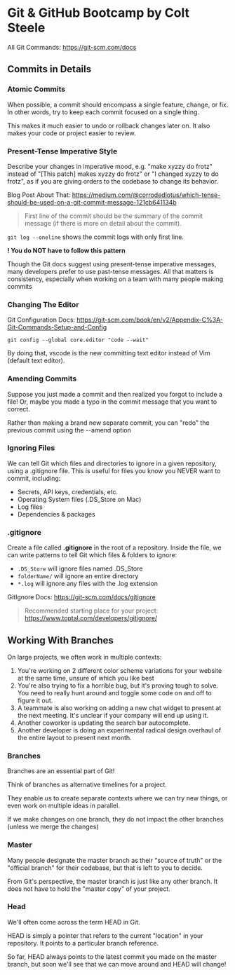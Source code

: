 # Git & GitHub Bootcamp by Colt Steele

All Git Commands: https://git-scm.com/docs

## Commits in Details

### **Atomic Commits**

When possible, a commit should encompass a single feature, change, or fix. In other words, try to keep each commit focused on a single thing.

This makes it much easier to undo or rollback changes later on. It also makes your code or project easier to review.

### **Present-Tense Imperative Style**

Describe your changes in imperative mood, e.g. "make xyzzy do frotz" instead of "[This patch] makes xyzzy do frotz" or "I changed xyzzy to do frotz", as if you are giving orders to the codebase to change its behavior.

Blog Post About That:
https://medium.com/@corrodedlotus/which-tense-should-be-used-on-a-git-commit-message-121cb641134b

> First line of the commit should be the summary of the commit message (if there is more on detail about the commit).

`git log --oneline` shows the commit logs with only first line.

**! You do NOT have to follow this pattern**

Though the Git docs suggest using present-tense imperative messages, many developers prefer to use past-tense messages. All that matters is consistency, especially when working on a team with many people making commits

### **Changing The Editor**

Git Configuration Docs:
https://git-scm.com/book/en/v2/Appendix-C%3A-Git-Commands-Setup-and-Config

`git config --global core.editor "code --wait"`

By doing that, vscode is the new committing text editor instead of Vim (default text editor).

### **Amending Commits**

Suppose you just made a commit and then realized you forgot to include a file! Or, maybe you made a typo in the commit message that you want to correct.

Rather than making a brand new separate commit, you can "redo" the previous commit using
the --amend option

### **Ignoring Files**

We can tell Git which files and directories to ignore in a given repository, using a .gitignore file.
This is useful for files you know you NEVER want to commit, including:

- Secrets, API keys, credentials, etc.
- Operating System files (.DS_Store on Mac)
- Log files
- Dependencies & packages

### **.gitignore**

Create a file called **.gitignore** in the root of a repository. Inside the file, we can write patterns to tell Git which files & folders to ignore:

- `.DS_Store` will ignore files named .DS_Store
- `folderName/` will ignore an entire directory
- `*.log` will ignore any files with the .log extension

GitIgnore Docs: https://git-scm.com/docs/gitignore

> Recommended starting place for your project: https://www.toptal.com/developers/gitignore/

## Working With Branches

On large projects, we often work in multiple contexts:

1. You're working on 2 different color scheme variations for your website at the same time, unsure of which you like best
2. You're also trying to fix a horrible bug, but it's proving tough to solve. You need to really hunt around and toggle some code on and off to figure it out.
3. A teammate is also working on adding a new chat widget to present at the next meeting. It's unclear if your company will end up using it.
4. Another coworker is updating the search bar autocomplete.
5. Another developer is doing an experimental radical design overhaul of the entire layout to present next month.

### **Branches**

Branches are an essential part of Git!

Think of branches as alternative timelines for a project.

They enable us to create separate contexts where we can try new things, or even work on multiple ideas in parallel.

If we make changes on one branch, they do not impact the other branches (unless we merge the changes)

### **Master**

Many people designate the master branch as their "source of truth" or the "official branch" for their codebase, but that is left to you to decide.

From Git's perspective, the master branch is just like any other branch. It does not have to hold the "master copy" of your project.

### **Head**

We'll often come across the term HEAD in Git.

HEAD is simply a pointer that refers to the current "location" in your repository. It points to a particular branch reference.

So far, HEAD always points to the latest commit you made on the master branch, but soon we'll see that we can move around and HEAD will change!
